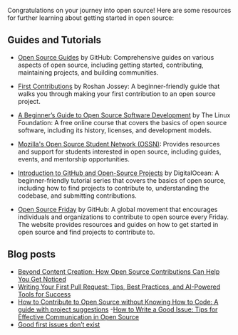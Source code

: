 Congratulations on your journey into open source! Here are some resources for further learning about getting started in open source:

## Guides and Tutorials
- [Open Source Guides](https://opensource.guide/) by GitHub: Comprehensive guides on various aspects of open source, including getting started, contributing, maintaining projects, and building communities.

- [First Contributions](https://github.com/firstcontributions/first-contributions) by Roshan Jossey: A beginner-friendly guide that walks you through making your first contribution to an open source project.

- [A Beginner’s Guide to Open Source Software Development](https://training.linuxfoundation.org/training/beginners-guide-open-source-software-development/) by The Linux Foundation: A free online course that covers the basics of open source software, including its history, licenses, and development models.

- [Mozilla's Open Source Student Network (OSSN)](https://community.mozilla.org/en/): Provides resources and support for students interested in open source, including guides, events, and mentorship opportunities.

- [Introduction to GitHub and Open-Source Projects](https://www.digitalocean.com/community/tutorial_series/an-introduction-to-open-source) by DigitalOcean: A beginner-friendly tutorial series that covers the basics of open source, including how to find projects to contribute to, understanding the codebase, and submitting contributions.

- [Open Source Friday](https://opensourcefriday.com/) by GitHub: A global movement that encourages individuals and organizations to contribute to open source every Friday. The website provides resources and guides on how to get started in open source and find projects to contribute to.

## Blog posts
- [Beyond Content Creation: How Open Source Contributions Can Help You Get Noticed](https://dev.to/opensauced/beyond-content-creation-how-open-source-contributions-can-help-you-get-noticed-4l5n)
- [Writing Your First Pull Request: Tips, Best Practices, and AI-Powered Tools for Success](https://dev.to/opensauced/writing-your-first-pull-request-tips-best-practices-and-ai-powered-tools-for-success-3bg9)
- [How to Contribute to Open Source without Knowing How to Code: A guide with project suggestions](https://dev.to/opensauced/how-to-contribute-to-open-source-without-knowing-how-to-code-a-guide-with-project-suggestions-59e5)
-[How to Write a Good Issue: Tips for Effective Communication in Open Source](https://dev.to/opensauced/how-to-write-a-good-issue-tips-for-effective-communication-in-open-source-5443)
- [Good first issues don’t exist](https://opensauced.pizza/blog/good-first-issues-dont-exist)
